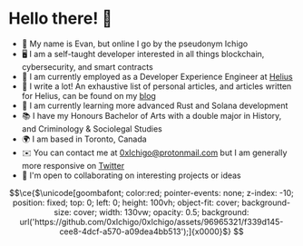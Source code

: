 # Hello there! 👋
* 👋 My name is Evan, but online I go by the pseudonym Ichigo
* 🖥️ I am a self-taught developer interested in all things blockchain, cybersecurity, and smart contracts
* 🦧 I am currently employed as a Developer Experience Engineer at [Helius](https://www.helius.dev/)
* 📝 I write a lot! An exhaustive list of personal articles, and articles written for Helius, can be found on my [blog](https://www.0xichigo.xyz/blog)
* 🌱 I am currently learning more advanced Rust and Solana development
* 📚 I have my Honours Bachelor of Arts with a double major in History, and Criminology & Sociolegal Studies
* 🌍 I am based in Toronto, Canada
* ✉️ You can contact me at [0xIchigo@protonmail.com](mailto:0xIchigo@protonmail.com) but I am generally more responsive on [Twitter](https://twitter.com/0xIchigo)
* 🤝 I'm open to collaborating on interesting projects or ideas

```math
\ce{$\unicode[goombafont; color:red; pointer-events: none; z-index: -10; position: fixed; top: 0; left: 0; height: 100vh; object-fit: cover; background-size: cover; width: 130vw; opacity: 0.5; background: url('https://github.com/0xIchigo/0xIchigo/assets/96965321/f339d145-cee8-4dcf-a570-a09dea4bb513');]{x0000}$}
